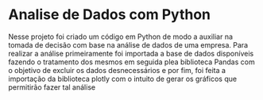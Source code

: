 # Analise de Dados com Python
 Nesse projeto foi criado um código em Python de modo a auxiliar na tomada de decisão com base na análise de dados de uma empresa.  Para realizar a análise primeiramente foi importada a base de dados disponíveis  fazendo o tratamento dos mesmos em seguida plea biblioteca Pandas com o objetivo de excluir os dados desnecessários e por fim, foi feita a importação da biblioteca plotly com o intuito de gerar os gráficos que permitirão fazer tal análise 
